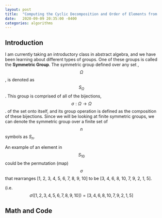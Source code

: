 ```yaml
---
layout: post
title:  "Computing the Cyclic Decomposition and Order of Elements from Symmetric Groups"
date:   2020-09-09 20:35:00 -0400
categories: algorithms
---
```


## Introduction 

I am currently taking an introductory class in abstract algebra, and we have been learning about different types of groups. One of these groups is called the **Symmetric Group**. The symmetric group defined over any set , $$\Omega$$, is denoted as $$S_{\Omega}$$. This group is comprised of all of the bijections, $$\sigma : \Omega \rightarrow \Omega$$. of the set onto itself, and its group operation is defined as the composition of these bijections. Since we will be looking at finite symmetric groups, we can denote the symmetric group over a finite set of $$n$$ symbols as $S_{n}$.

An example of an element in $$S_{10}$$ could be the permutation (map) $$\sigma$$ that rearranges [1, 2, 3, 4, 5, 6, 7, 8, 9, 10] to be 
[3, 4, 6, 8, 10, 7, 9, 2, 1, 5]. 

(i.e. $$\sigma([1, 2, 3, 4, 5, 6, 7, 8, 9, 10]) = [3, 4, 6, 8, 10, 7, 9, 2, 1, 5]$$

## Math and Code 


